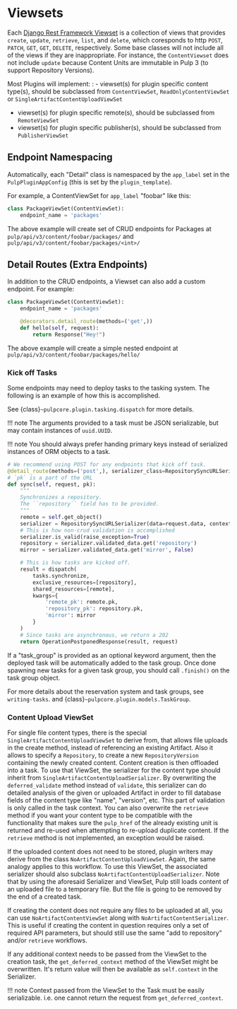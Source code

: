 

# Viewsets

Each [Django Rest Framework Viewset](https://www.django-rest-framework.org/api-guide/viewsets/)
is a collection of views that provides `create`, `update`, `retrieve`, `list`, and
`delete`, which coresponds to http `POST`, `PATCH`, `GET`, `GET`, `DELETE`,
respectively. Some base classes will not include all of the views if they are inappropriate. For
instance, the `ContentViewset` does not include `update` because Content Units are immutable in
Pulp 3 (to support Repository Versions).

Most Plugins will implement:
: - viewset(s) for plugin specific content type(s), should be subclassed from `ContentViewSet`,
    `ReadOnlyContentViewSet` or `SingleArtifactContentUploadViewSet`
  - viewset(s) for plugin specific remote(s), should be subclassed from `RemoteViewSet`
  - viewset(s) for plugin specific publisher(s), should be subclassed from `PublisherViewSet`

## Endpoint Namespacing

Automatically, each "Detail" class is namespaced by the `app_label` set in the
`PulpPluginAppConfig` (this is set by the `plugin_template`).

For example, a ContentViewSet for `app_label` "foobar" like this:

```python
class PackageViewSet(ContentViewSet):
    endpoint_name = 'packages'
```

The above example will create set of CRUD endpoints for Packages at
`pulp/api/v3/content/foobar/packages/` and
`pulp/api/v3/content/foobar/packages/<int>/`

## Detail Routes (Extra Endpoints)

In addition to the CRUD endpoints, a Viewset can also add a custom endpoint. For example:

```python
class PackageViewSet(ContentViewSet):
    endpoint_name = 'packages'

    @decorators.detail_route(methods=('get',))
    def hello(self, request):
        return Response("Hey!")
```

The above example will create a simple nested endpoint at
`pulp/api/v3/content/foobar/packages/hello/`



### Kick off Tasks

Some endpoints may need to deploy tasks to the tasking system. The following is an example of how
this is accomplished.

See {class}`~pulpcore.plugin.tasking.dispatch` for more details.

!!! note
The arguments provided to a task must be JSON serializable, but may contain instances of
`uuid.UUID`.


!!! note
You should always prefer handing primary keys instead of serialized instances of ORM objects to
a task.


```python
# We recommend using POST for any endpoints that kick off task.
@detail_route(methods=('post',), serializer_class=RepositorySyncURLSerializer)
# `pk` is a part of the URL
def sync(self, request, pk):
    """
    Synchronizes a repository.
    The ``repository`` field has to be provided.
    """
    remote = self.get_object()
    serializer = RepositorySyncURLSerializer(data=request.data, context={'request': request})
    # This is how non-crud validation is accomplished
    serializer.is_valid(raise_exception=True)
    repository = serializer.validated_data.get('repository')
    mirror = serializer.validated_data.get('mirror', False)

    # This is how tasks are kicked off.
    result = dispatch(
        tasks.synchronize,
        exclusive_resources=[repository],
        shared_resources=[remote],
        kwargs={
            'remote_pk': remote.pk,
            'repository_pk': repository.pk,
            'mirror': mirror
        }
    )
    # Since tasks are asynchronous, we return a 202
    return OperationPostponedResponse(result, request)
```

If a "task_group" is provided as an optional keyword argument, then the deployed task will be
automatically added to the task group. Once done spawning new tasks for a given task group,
you should call `.finish()` on the task group object.

For more details about the reservation system and task groups, see `writing-tasks`. and
{class}`~pulpcore.plugin.models.TaskGroup`.

### Content Upload ViewSet

For single file content types, there is the special `SingleArtifactContentUploadViewSet` to
derive from, that allows file uploads in the create method, instead of referencing an existing
Artifact. Also it allows to specify a `Repository`, to create a new `RepositoryVersion`
containing the newly created content. Content creation is then offloaded into a task.
To use that ViewSet, the serializer for the content type should inherit from
`SingleArtifactContentUploadSerializer`. By overwriting the `deferred_validate` method
instead of `validate`, this serializer can do detailed analysis of the given or uploaded Artifact
in order to fill database fields of the content type like "name", "version", etc. This part of
validation is only called in the task context. You can also overwrite the `retrieve` method
if you want your content type to be compatible with the functionality that makes sure the
`pulp_href` of the already existing unit is returned and re-used when attempting to re-upload
duplicate content. If the `retrieve` method is not implemented, an exception would be raised.

If the uploaded content does not need to be stored, plugin writers may derive from the class
`NoArtifactContentUploadViewSet`. Again, the same analogy applies to this workflow. To use this
ViewSet, the associated serializer should also subclass `NoArtifactContentUploadSerializer`. Note
that by using the aforesaid Serializer and ViewSet, Pulp still loads content of an uploaded file to
a temporary file. But the file is going to be removed by the end of a created task.

If creating the content does not require any files to be uploaded at all, you can use
`NoArtifactContentViewSet` along with `NoArtifactContentSerializer`. This is useful if creating the
content in question requires only a set of required API parameters, but should still use the same
"add to repository" and/or `retrieve` workflows.

If any additional context needs to be passed from the ViewSet to the creation task, the
`get_deferred_context` method of the ViewSet might be overwritten. It's return value will then be
available as `self.context` in the Serializer.

!!! note
Context passed from the ViewSet to the Task must be easily serializable. i.e. one cannot
return the request from `get_deferred_context`.

